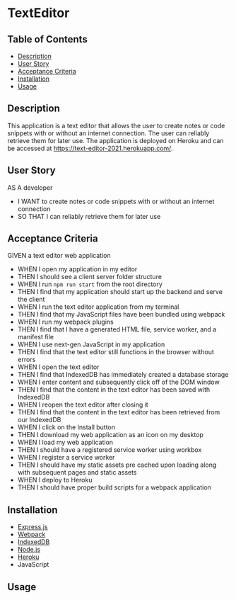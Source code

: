 # TextEditor

## Table of Contents
- [Description](#description)
- [User Story](#user-story)
- [Acceptance Criteria](#acceptance-criteria)
- [Installation](#installation)
- [Usage](#usage)



## Description

This application is a text editor that allows the user to create notes or code snippets with or without an internet connection. The user can reliably retrieve them for later use. The application is deployed on Heroku and can be accessed at https://text-editor-2021.herokuapp.com/.



## User Story
AS A developer
- I WANT to create notes or code snippets with or without an internet connection
- SO THAT I can reliably retrieve them for later use


## Acceptance Criteria
GIVEN a text editor web application
- WHEN I open my application in my editor
- THEN I should see a client server folder structure
- WHEN I run `npm run start` from the root directory
- THEN I find that my application should start up the backend and serve the client
- WHEN I run the text editor application from my terminal
- THEN I find that my JavaScript files have been bundled using webpack
- WHEN I run my webpack plugins
- THEN I find that I have a generated HTML file, service worker, and a manifest file
- WHEN I use next-gen JavaScript in my application
- THEN I find that the text editor still functions in the browser without errors
- WHEN I open the text editor
- THEN I find that IndexedDB has immediately created a database storage
- WHEN I enter content and subsequently click off of the DOM window
- THEN I find that the content in the text editor has been saved with IndexedDB
- WHEN I reopen the text editor after closing it
- THEN I find that the content in the text editor has been retrieved from our IndexedDB
- WHEN I click on the Install button
- THEN I download my web application as an icon on my desktop
- WHEN I load my web application
- THEN I should have a registered service worker using workbox
- WHEN I register a service worker
- THEN I should have my static assets pre cached upon loading along with subsequent pages and static assets
- WHEN I deploy to Heroku
- THEN I should have proper build scripts for a webpack application


## Installation

- [Express.js](https://www.npmjs.com/package/express)
- [Webpack](https://www.npmjs.com/package/webpack)
- [IndexedDB](https://developer.mozilla.org/en-US/docs/Web/API/IndexedDB_API)
- [Node.js](https://nodejs.org/en/)
- [Heroku](https://www.heroku.com/)
- JavaScript 

## Usage

